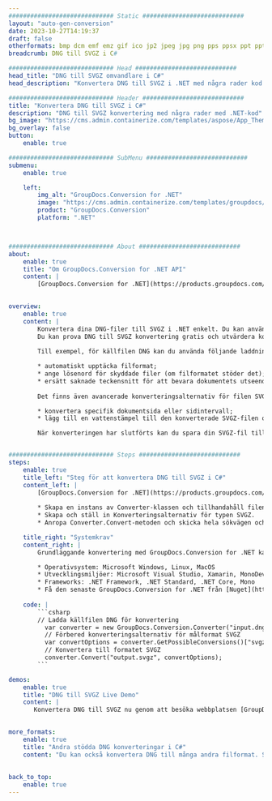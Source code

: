 ```yaml
---
############################# Static ############################
layout: "auto-gen-conversion"
date: 2023-10-27T14:19:37
draft: false
otherformats: bmp dcm emf emz gif ico jp2 jpeg jpg png pps ppsx ppt pptx psb psd svg svgz tga tif tiff webp wmf wmz
breadcrumb: DNG till SVGZ i C#

############################# Head ############################
head_title: "DNG till SVGZ omvandlare i C#"
head_description: "Konvertera DNG till SVGZ i .NET med några rader kod. Använd GroupDocs Document Conversion API för att konvertera över 160 filformat."

############################# Header ############################
title: "Konvertera DNG till SVGZ i C#"
description: "DNG till SVGZ konvertering med några rader med .NET-kod"
bg_image: "https://cms.admin.containerize.com/templates/aspose/App_Themes/V3/images/bg/header1.png"
bg_overlay: false
button:
    enable: true

############################# SubMenu ############################
submenu:
    enable: true

    left:
        img_alt: "GroupDocs.Conversion for .NET"
        image: "https://cms.admin.containerize.com/templates/groupdocs/images/product-logos/90x90-noborder/groupdocs-conversion-net.png"
        product: "GroupDocs.Conversion"
        platform: ".NET"



############################# About ############################
about:
    enable: true
    title: "Om GroupDocs.Conversion for .NET API"
    content: |
        [GroupDocs.Conversion for .NET](https://products.groupdocs.com/conversion/net/) kan användas för att konvertera Microsoft Word, Excel, PowerPoint, PDF, Visio och andra format. GroupDocs.Conversion är ett fristående API som är lämpligt för back-end och interna system där hög prestanda krävs. Det beror inte på någon programvara som Microsoft eller Open Office.
    

overview:
    enable: true
    content: |
        Konvertera dina DNG-filer till SVGZ i .NET enkelt. Du kan använda bara ett par C# kodrader i valfri plattform som du vill, som - Windows, Linux, macOS.
        Du kan prova DNG till SVGZ konvertering gratis och utvärdera konverteringsresultatens kvalitet. Tillsammans med enkla filkonverteringsscenarier kan du prova mer avancerade alternativ för att ladda källfilen DNG och för att spara resultatet SVGZ. 
        
        Till exempel, för källfilen DNG kan du använda följande laddningsalternativ:

        * automatiskt upptäcka filformat;
        * ange lösenord för skyddade filer (om filformatet stöder det);
        * ersätt saknade teckensnitt för att bevara dokumentets utseende.
        
        Det finns även avancerade konverteringsalternativ för filen SVGZ:

        * konvertera specifik dokumentsida eller sidintervall;
        * lägg till en vattenstämpel till den konverterade SVGZ-filen och många fler.

        När konverteringen har slutförts kan du spara din SVGZ-fil till den lokala filsökvägen eller någon tredje parts lagring som FTP, Amazon S3, Google Drive, Dropbox etc. Observera - för att konvertera DNG till {{ TO}} det finns inget behov av någon ytterligare programvara installerad - som MS Office, Open Office, Adobe Acrobat Reader etc.


############################# Steps ############################
steps:
    enable: true
    title_left: "Steg för att konvertera DNG till SVGZ i C#"
    content_left: |
        [GroupDocs.Conversion for .NET](https://products.groupdocs.com/conversion/net/) gör det enkelt för utvecklare att konvertera en DNG-fil till SVGZ med några rader kod.
        
        * Skapa en instans av Converter-klassen och tillhandahåll filen DNG med den fullständiga sökvägen
        * Skapa och ställ in Konverteringsalternativ för typen SVGZ.
        * Anropa Converter.Convert-metoden och skicka hela sökvägen och formatet (SVGZ) som en parameter

    title_right: "Systemkrav"
    content_right: |
        Grundläggande konvertering med GroupDocs.Conversion for .NET kan göras med bara några enkla steg. Våra API:er stöds på alla större plattformar och operativsystem. Innan du kör koden nedan, se till att du har följande förutsättningar installerade på ditt system.

        * Operativsystem: Microsoft Windows, Linux, MacOS
        * Utvecklingsmiljöer: Microsoft Visual Studio, Xamarin, MonoDevelop
        * Frameworks: .NET Framework, .NET Standard, .NET Core, Mono
        * Få den senaste GroupDocs.Conversion for .NET från [Nuget](https://www.nuget.org/packages/groupdocs.conversion)
         
    code: |
        ```csharp    
        // Ladda källfilen DNG för konvertering
          var converter = new GroupDocs.Conversion.Converter("input.dng");
          // Förbered konverteringsalternativ för målformat SVGZ
          var convertOptions = converter.GetPossibleConversions()["svgz"].ConvertOptions;
          // Konvertera till formatet SVGZ
          converter.Convert("output.svgz", convertOptions);
        ```

demos:
    enable: true
    title: "DNG till SVGZ Live Demo"
    content: |
       Konvertera DNG till SVGZ nu genom att besöka webbplatsen [GroupDocs.Conversion App](https://products.groupdocs.app/conversion/family). Onlinedemo har följande fördelar
          

more_formats:
    enable: true
    title: "Andra stödda DNG konverteringar i C#"
    content: "Du kan också konvertera DNG till många andra filformat. Se listan nedan."
       
       
back_to_top:
    enable: true
---
```

